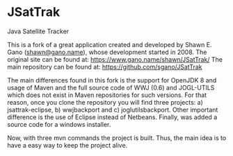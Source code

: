 # JSatTrak
Java Satellite Tracker

This is a fork of a great application created and developed by Shawn E. Gano (shawn@gano.name), whose development started in 2008.
The original site can be found at: https://www.gano.name/shawn/JSatTrak/
The main repository can be found at: https://github.com/sgano/JSatTrak

The main differences found in this fork is the support for OpenJDK 8 and usage of Maven and the full source code of WWJ (0.6) and JOGL-UTILS which does not exist in Maven repositories for such versions. For that reason, once you clone the repository you will find three projects: 
a) jsattrak-eclipse, b) wwjbackport and c) joglutilsbackport. Other important difference is the use of Eclipse instead of Netbeans. Finally, was added a source code for a windows installer.

Now, with three mvn commands the project is built. Thus, the main idea is to have a easy way to keep the project alive.
